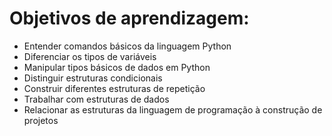 # Objetivos de aprendizagem:

- Entender comandos básicos da linguagem Python
- Diferenciar os tipos de variáveis
- Manipular tipos básicos de dados em Python
- Distinguir estruturas condicionais
- Construir diferentes estruturas de repetição
- Trabalhar com estruturas de dados
- Relacionar as estruturas da linguagem de programação à construção de projetos

